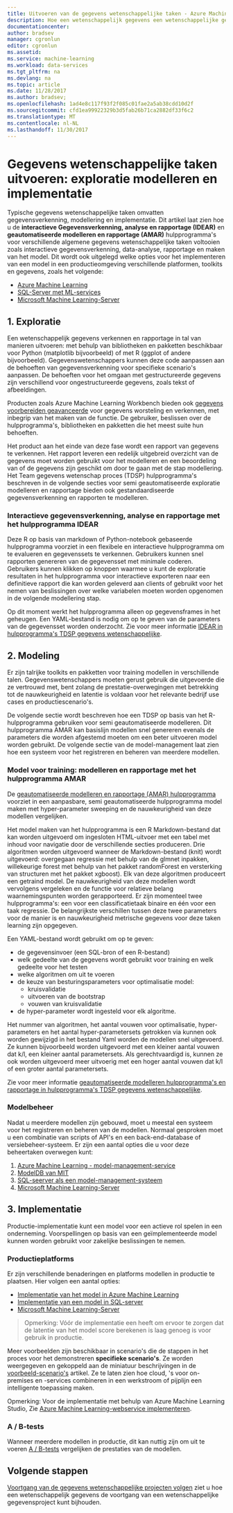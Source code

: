 ```yaml
---
title: Uitvoeren van de gegevens wetenschappelijke taken - Azure Machine Learning | Microsoft Docs
description: Hoe een wetenschappelijk gegevens een wetenschappelijke gegevensproject kunt uitvoeren in een herleidbare versie beheerd en gezamenlijke manier.
documentationcenter: 
author: bradsev
manager: cgronlun
editor: cgronlun
ms.assetid: 
ms.service: machine-learning
ms.workload: data-services
ms.tgt_pltfrm: na
ms.devlang: na
ms.topic: article
ms.date: 11/28/2017
ms.author: bradsev;
ms.openlocfilehash: 1ad4e8c117f93f2f085c01fae2a5ab38cdd10d2f
ms.sourcegitcommit: cfd1ea99922329b3d5fab26b71ca2882df33f6c2
ms.translationtype: MT
ms.contentlocale: nl-NL
ms.lasthandoff: 11/30/2017
---
```

# <a name="execute-data-science-tasks-exploration-modeling-and-deployment"></a>Gegevens wetenschappelijke taken uitvoeren: exploratie modelleren en implementatie

Typische gegevens wetenschappelijke taken omvatten gegevensverkenning, modellering en implementatie. Dit artikel laat zien hoe u de **interactieve Gegevensverkenning, analyse en rapportage (IDEAR)** en **geautomatiseerde modelleren en rapportage (AMAR)** hulpprogramma's voor verschillende algemene gegevens wetenschappelijke taken voltooien zoals interactieve gegevensverkenning, data-analyse, rapportage en maken van het model. Dit wordt ook uitgelegd welke opties voor het implementeren van een model in een productieomgeving verschillende platformen, toolkits en gegevens, zoals het volgende:

- [Azure Machine Learning](../preview/index.yml)
- [SQL-Server met ML-services](https://docs.microsoft.com/sql/advanced-analytics/r/r-services#in-database-analytics-with-sql-server)
- [Microsoft Machine Learning-Server](https://docs.microsoft.com/machine-learning-server/what-is-machine-learning-server)


## 1. <a name='DataQualityReportUtility-1'></a>Exploratie 

Een wetenschappelijk gegevens verkennen en rapportage in tal van manieren uitvoeren: met behulp van bibliotheken en pakketten beschikbaar voor Python (matplotlib bijvoorbeeld) of met R (ggplot of andere bijvoorbeeld). Gegevenswetenschappers kunnen deze code aanpassen aan de behoeften van gegevensverkenning voor specifieke scenario's aanpassen. De behoeften voor het omgaan met gestructureerde gegevens zijn verschillend voor ongestructureerde gegevens, zoals tekst of afbeeldingen. 

Producten zoals Azure Machine Learning Workbench bieden ook [gegevens voorbereiden geavanceerde](../preview/tutorial-bikeshare-dataprep.md) voor gegevens worsteling en verkennen, met inbegrip van het maken van de functie. De gebruiker, beslissen over de hulpprogramma's, bibliotheken en pakketten die het meest suite hun behoeften. 

Het product aan het einde van deze fase wordt een rapport van gegevens te verkennen. Het rapport leveren een redelijk uitgebreid overzicht van de gegevens moet worden gebruikt voor het modelleren en een beoordeling van of de gegevens zijn geschikt om door te gaan met de stap modellering. Het Team gegevens wetenschap proces (TDSP) hulpprogramma's beschreven in de volgende secties voor semi geautomatiseerde exploratie modelleren en rapportage bieden ook gestandaardiseerde gegevensverkenning en rapporten te modelleren. 

### <a name="interactive-data-exploration-analysis-and-reporting-using-the-idear-utility"></a>Interactieve gegevensverkenning, analyse en rapportage met het hulpprogramma IDEAR

Deze R op basis van markdown of Python-notebook gebaseerde hulpprogramma voorziet in een flexibele en interactieve hulpprogramma om te evalueren en gegevenssets te verkennen. Gebruikers kunnen snel rapporten genereren van de gegevensset met minimale coderen. Gebruikers kunnen klikken op knoppen waarmee u kunt de exploratie resultaten in het hulpprogramma voor interactieve exporteren naar een definitieve rapport die kan worden geleverd aan clients of gebruikt voor het nemen van beslissingen over welke variabelen moeten worden opgenomen in de volgende modellering stap.

Op dit moment werkt het hulpprogramma alleen op gegevensframes in het geheugen. Een YAML-bestand is nodig om op te geven van de parameters van de gegevensset worden onderzocht. Zie voor meer informatie [IDEAR in hulpprogramma's TDSP gegevens wetenschappelijke](https://github.com/Azure/Azure-TDSP-Utilities/tree/master/DataScienceUtilities/DataReport-Utils).


## 2. <a name='ModelingUtility-2'></a>Modeling

Er zijn talrijke toolkits en pakketten voor training modellen in verschillende talen. Gegevenswetenschappers moeten gerust gebruik die uitgevoerde die ze vertrouwd met, bent zolang de prestatie-overwegingen met betrekking tot de nauwkeurigheid en latentie is voldaan voor het relevante bedrijf use cases en productiescenario's.

De volgende sectie wordt beschreven hoe een TDSP op basis van het R-hulpprogramma gebruiken voor semi geautomatiseerde modelleren. Dit hulpprogramma AMAR kan basislijn modellen snel genereren evenals de parameters die worden afgestemd moeten om een beter uitvoeren model worden gebruikt.
De volgende sectie van de model-management laat zien hoe een systeem voor het registreren en beheren van meerdere modellen.


### <a name="model-training-modeling-and-reporting-using-the-amar-utility"></a>Model voor training: modelleren en rapportage met het hulpprogramma AMAR

De [geautomatiseerde modelleren en rapportage (AMAR) hulpprogramma](https://github.com/Azure/Azure-TDSP-Utilities/tree/master/DataScienceUtilities/Modeling) voorziet in een aanpasbare, semi geautomatiseerde hulpprogramma model maken met hyper-parameter sweeping en de nauwkeurigheid van deze modellen vergelijken. 

Het model maken van het hulpprogramma is een R Markdown-bestand dat kan worden uitgevoerd om ingesloten HTML-uitvoer met een tabel met inhoud voor navigatie door de verschillende secties produceren. Drie algoritmen worden uitgevoerd wanneer de Markdown-bestand (knit) wordt uitgevoerd: overgegaan regressie met behulp van de glmnet inpakken, willekeurige forest met behulp van het pakket randomForest en versterking van structuren met het pakket xgboost). Elk van deze algoritmen produceert een getraind model. De nauwkeurigheid van deze modellen wordt vervolgens vergeleken en de functie voor relatieve belang waarnemingspunten worden gerapporteerd. Er zijn momenteel twee hulpprogramma's: een voor een classificatietaak binaire en één voor een taak regressie. De belangrijkste verschillen tussen deze twee parameters voor de manier is en nauwkeurigheid metrische gegevens voor deze taken learning zijn opgegeven. 

Een YAML-bestand wordt gebruikt om op te geven:

- de gegevensinvoer (een SQL-bron of een R-bestand) 
- welk gedeelte van de gegevens wordt gebruikt voor training en welk gedeelte voor het testen
- welke algoritmen om uit te voeren 
- de keuze van besturingsparameters voor optimalisatie model:
    - kruisvalidatie 
    - uitvoeren van de bootstrap
    - vouwen van kruisvalidatie
- de hyper-parameter wordt ingesteld voor elk algoritme. 

Het nummer van algoritmen, het aantal vouwen voor optimalisatie, hyper-parameters en het aantal hyper-parametersets getrokken via kunnen ook worden gewijzigd in het bestand Yaml worden de modellen snel uitgevoerd. Ze kunnen bijvoorbeeld worden uitgevoerd met een kleiner aantal vouwen dat k/l, een kleiner aantal parametersets. Als gerechtvaardigd is, kunnen ze ook worden uitgevoerd meer uitvoerig met een hoger aantal vouwen dat k/l of een groter aantal parametersets.

Zie voor meer informatie [geautomatiseerde modelleren hulpprogramma's en rapportage in hulpprogramma's TDSP gegevens wetenschappelijke](https://github.com/Azure/Azure-TDSP-Utilities/tree/master/DataScienceUtilities/Modeling).

### <a name="model-management"></a>Modelbeheer
Nadat u meerdere modellen zijn gebouwd, moet u meestal een systeem voor het registreren en beheren van de modellen. Normaal gesproken moet u een combinatie van scripts of API's en een back-end-database of versiebeheer-systeem. Er zijn een aantal opties die u voor deze beheertaken overwegen kunt:

1. [Azure Machine Learning - model-management-service](../preview/index.yml)
2. [ModelDB van MIT](https://mitdbg.github.io/modeldb/) 
3. [SQL-seerver als een model-management-systeem](https://blogs.technet.microsoft.com/dataplatforminsider/2016/10/17/sql-server-as-a-machine-learning-model-management-system/)
4. [Microsoft Machine Learning-Server](https://docs.microsoft.com/sql/advanced-analytics/r/r-server-standalone)

## 3. <a name='Deployment-3'></a>Implementatie

Productie-implementatie kunt een model voor een actieve rol spelen in een onderneming. Voorspellingen op basis van een geïmplementeerde model kunnen worden gebruikt voor zakelijke beslissingen te nemen.

### <a name="production-platforms"></a>Productieplatforms
Er zijn verschillende benaderingen en platforms modellen in productie te plaatsen. Hier volgen een aantal opties:


- [Implementatie van het model in Azure Machine Learning](https://docs.microsoft.com/azure/machine-learning/preview/model-management-overview)
- [Implementatie van een model in SQL-server](https://docs.microsoft.com/sql/advanced-analytics/tutorials/sqldev-py6-operationalize-the-model)
- [Microsoft Machine Learning-Server](https://docs.microsoft.com/sql/advanced-analytics/r/r-server-standalone)

>
>
>Opmerking: Vóór de implementatie een heeft om ervoor te zorgen dat de latentie van het model score berekenen is laag genoeg is voor gebruik in productie.
>

Meer voorbeelden zijn beschikbaar in scenario's die de stappen in het proces voor het demonstreren **specifieke scenario's**. Ze worden weergegeven en gekoppeld aan de miniatuur beschrijvingen in de [voorbeeld-scenario's](walkthroughs.md) artikel. Ze te laten zien hoe cloud, 's voor on-premises en -services combineren in een werkstroom of pijplijn een intelligente toepassing maken.

Opmerking: Voor de implementatie met behulp van Azure Machine Learning Studio, Zie [Azure Machine Learning-webservice implementeren](../studio/publish-a-machine-learning-web-service.md).

### <a name="ab-testing"></a>A / B-tests
Wanneer meerdere modellen in productie, dit kan nuttig zijn om uit te voeren [A / B-tests](https://en.wikipedia.org/wiki/A/B_testing) vergelijken de prestaties van de modellen. 

 
## <a name="next-steps"></a>Volgende stappen

[Voortgang van de gegevens wetenschappelijke projecten volgen](track-progress.md) ziet u hoe een wetenschappelijk gegevens de voortgang van een wetenschappelijke gegevensproject kunt bijhouden.
 


